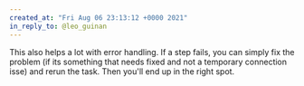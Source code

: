 ```yaml
---
created_at: "Fri Aug 06 23:13:12 +0000 2021"
in_reply_to: @leo_guinan
---
```


This also helps a lot with error handling. If a step fails, you can simply fix the problem (if its something that needs fixed and not a temporary connection isse) and rerun the task. Then you'll end up in the right spot.